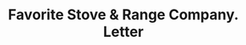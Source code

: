 ---
doi: 10.7916/D8P2899Q
date_other: '1916'
date_other_textual: '1916'
form: correspondence
genre:
- Letters (correspondence)
name:
- Favorite Stove & Range Company
object_in_context_url: https://biggert.cul.columbia.edu/items/view/ave_biggert_01320
subject_hierarchical_geographic:
- Piqua, Ohio, United States
subject_name:
- Favorite Stove & Range Company
title: Favorite Stove & Range Company. Letter
sort_title: Favorite Stove & Range Company. Letter
call_number: ave_biggert_01320
coordinates:
- 40.1475,-84.24805555555555
pid: ave_biggert_01320
identifiers: ave_biggert_01320
thumbnail: https://derivativo-2.library.columbia.edu/iiif/2/ldpd:343281/full/!256,256/0/native.jpg
permalink: "/items/ave_biggert_01320/"
layout: iiif-image-page
---